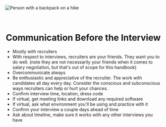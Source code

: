 <img style="margin: 0 auto; max-width:17rem; margin-bottom: 2rem" alt="Person with a backpack on a hike" src="/before.svg" />

<h1 style="text-align: center">Communication Before the Interview</h1>

- Mostly with recruiters
- With respect to interviews, recruiters are your friends. They want you to do well. (note they are not necessarily your friends when it comes to salary negotiation, but that's out of scope for this handbook)
- Overcommunicate always
- Be enthusiastic and appreciative of the recruiter. The work with candidates all day every day. Consider the conscious and subconscious ways recruiters can help or hurt your chances.
- Confirm interview time, location, dress code
- If virtual, get meeting links and download any required software
- If virtual, ask what environment you'll be using and practice with it
- Confirm your interview a couple days ahead of time
- Ask about timeline, make sure it works with any other interviews you have

